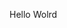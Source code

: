 Hello Wolrd




































































































































































































































































































































































































































































































































































































































































































































































































































































































































































































































































































































































